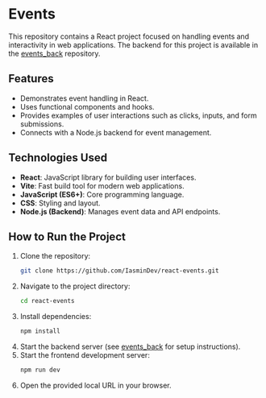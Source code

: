 # Events  

This repository contains a React project focused on handling events and interactivity in web applications. The backend for this project is available in the [events_back](https://github.com/IasminDev/events_back) repository.  

## Features  

- Demonstrates event handling in React.  
- Uses functional components and hooks.  
- Provides examples of user interactions such as clicks, inputs, and form submissions.  
- Connects with a Node.js backend for event management.  

## Technologies Used  

- **React**: JavaScript library for building user interfaces.  
- **Vite**: Fast build tool for modern web applications.  
- **JavaScript (ES6+)**: Core programming language.  
- **CSS**: Styling and layout.  
- **Node.js (Backend)**: Manages event data and API endpoints.  

## How to Run the Project  

1. Clone the repository:  
   ```bash
   git clone https://github.com/IasminDev/react-events.git
   ```
2. Navigate to the project directory:  
   ```bash
   cd react-events
   ```
3. Install dependencies:  
   ```bash
   npm install
   ```
4. Start the backend server (see [events_back](https://github.com/IasminDev/events_back) for setup instructions).  
5. Start the frontend development server:  
   ```bash
   npm run dev
   ```
6. Open the provided local URL in your browser. 
